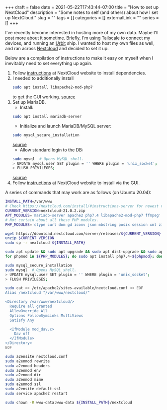 +++
draft = false
date = 2021-05-22T17:43:44-07:00
title = "How to set up NextCloud"
description = "Some notes to self (and others) about how I set up NextCloud."
slug = ""
tags = []
categories = []
externalLink = ""
series = []
+++

I've recently become interested in hosting more of my own data.
Maybe I'll post more about it sometime.
Briefly, I'm using
[Tailscale](https://tailscale.com/)
to connect my devices, and running an
[Urbit](https://urbit.org/)
ship.
I wanted to host my own files as well, and ran across
[Nextcloud](https://nextcloud.com/)
and decided to set it up.

Below are a compilation of instructions to make it easy on myself when I inevitably need to set everything up again.

1. Follow
   [instructions](https://docs.nextcloud.com/server/latest/admin_manual/installation/source_installation.html)
   at NextCloud website to install dependencies.
1. I needed to additionally install
   ```bash
   sudo apt install libapache2-mod-php7
   ```
   to get the GUI working.
   [source](https://help.nextcloud.com/t/nextcloud-nightmare-php-code-is-shown-instead-of-web-interface/66661/5)
1. Set up MariaDB.
   * Install:
   ```bash
   sudo apt install mariadb-server
   ```
   * Initialize and launch MariaDB/MySQL server:
   ```bash
   sudo mysql_secure_installation
   ```
   [source](https://computingforgeeks.com/how-to-install-mariadb-on-ubuntu-focal-fossa/)
   * Allow standard login to the DB:
   ```bash
   sudo mysql  # Opens MySQL shell.
   > UPDATE mysql.user SET plugin = '' WHERE plugin = 'unix_socket';
   > FLUSH PRIVILEGES;
   ```
   [source](https://stackoverflow.com/a/43424234)
1. Follow
   [instructions](https://docs.nextcloud.com/server/latest/admin_manual/installation/installation_wizard.html)
   at NextCloud website to install via the GUI.

A series of commands that may work are as follows (on Ubuntu 20.04):
```bash
INSTALL_PATH=/var/www
# Check https://nextcloud.com/install/#instructions-server for newest versions.
CURRENT_VERSION=nextcloud-21.0.2.zip
APT_MODULES='mariadb-server apache2 php7.4 libapache2-mod-php7 ffmpeg'
# Not certain about all these PHP modules.
PHP_MODULES='ctype curl dom gd iconv json mbstring posix session xml zip zlib mysql fileinfo bz2 intl ldap smbclient ftp imap bcmap gmp exif imagick'

wget https://download.nextcloud.com/server/releases/${CURRENT_VERSION}
unzip $CURRENT_VERSION
sudo cp -r nextcloud ${INSTALL_PATH}

sudo apt update && sudo apt upgrade && sudo apt dist-upgrade && sudo apt autoremove && sudo apt install ${APT_MODULES}
for phpmod in ${PHP_MODULES}; do sudo apt install php7.4-${phpmod}; done

sudo mysql_secure_installation
sudo mysql  # Opens MySQL shell.
> UPDATE mysql.user SET plugin = '' WHERE plugin = 'unix_socket';
> FLUSH PRIVILEGES;

sudo cat >> /etc/apache2/sites-available/nextcloud.conf << EOF
Alias /nextcloud "/var/www/nextcloud/"

<Directory /var/www/nextcloud/>
  Require all granted
  AllowOverride All
  Options FollowSymLinks MultiViews
  Satisfy Any

  <IfModule mod_dav.c>
    Dav off
  </IfModule>
</Directory>
EOF

sudo a2ensite nextcloud.conf
sudo a2enmod rewrite
sudo a2enmod headers
sudo a2enmod env
sudo a2enmod dir
sudo a2enmod mime
sudo a2enmod ssl
sudo a2ensite default-ssl
sudo service apache2 restart

sudo chown -R www-data:www-data ${INSTALL_PATH}/nextcloud
```
